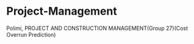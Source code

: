 # Project-Management
Polimi, PROJECT AND CONSTRUCTION MANAGEMENT(Group 27)(Cost Overrun Prediction)
